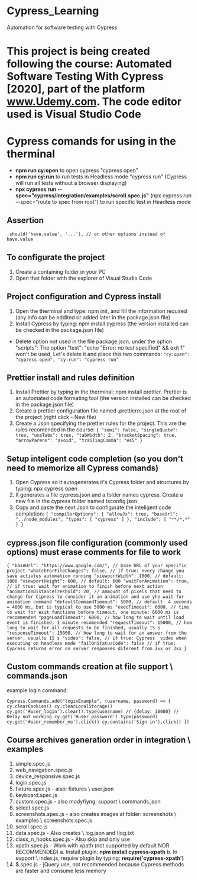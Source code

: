 # Cypress_Learning
Automation for software testing with Cypress


# This project is being created following the course: Automated Software Testing With Cypress [2020], part of the platform www.Udemy.com. The code editor used is Visual Studio Code

# Cypress comands for using in the therminal
- **npm run cy:open** to open cypress "cypress open"
- **npm run cy:run** to run tests in Headless mode "cypress run" (Cypress will run all tests without a browser displaying)
- **npx cypress run --spec="cypress/integration/examples/scroll.spec.js"** (npx cypress run --spec="route to spec from root") to run specific test in Headless mode

## Assertion
`.should('have.value', '...'), // or other options instead of have.value`

## To configurate the project 
1. Create a containing folder in your PC 
2. Open that folder with the explorer of Visual Studio Code

## Project configuration and Cypress install
1. Open the therminal and type: npm init, and fill the information required (any info can be eddited or added later in the package.json file) 
2. Install Cypress by typing: npm install cypress (the version installed can be checked in the package.json file)

- Delete option not used in the file package.json, under the option "scripts": The option "test": "echo "Error: no test specified" && exit 1" won't be used, Let's delete it and place this two commands:
`"cy:open": "cypress open",
"cy:run": "cypress run"`

## Prettier install and rules definition 
1. Install Prettier by typing in the therminal: npm install prettier. Prettier is an automated code formating tool (the version installed can be checked in the package.json file) 
2. Create a prettier configuration file named .prettierrc.json at the root of the project (right click - New file) 
3. Create a Json specifying the prettier rules for the project. This are the rules recomended in the course: 
`{
    "semi": false,
    "singleQuote": true,
    "useTabs": true,
    "tabWidth": 2,
    "bracketSpacing": true,
    "arrowParens": "avoid",
    "trailingComma": "es5"
}`

## Setup inteligent code completion (so you don't need to memorize all Cypress comands) 
1. Open Cypress so it autogenerates it's Cypress folder and structures by typing: npx cypress open 
2. It generates a file cypress.json and a folder names cypress. Create a new file in the cypress folder named tsconfig.json 
3. Copy and paste the next Json to configurate the inteligent code completion: 
`{
    "compilerOptions": {
        "allowJs": true,
        "baseUrl": "../node_modules",
        "types": [
            "cypress"
        ]
    },
    "include": [
        "**/*.*"
    ]
}`

## cypress.json file configuration (commonly used options) must erase comments for file to work
`{
    "baseUrl": "https://www.google.com/", // base URL of your specific project
    "whatchForFileChanges": false, // if true: every change you save activtes automation running
    "viewportWidth": 1000, // default: 1000
    "viewportHeight": 600, // default: 600
    "waitForAnimation": true, // if true: wait for animation to finish before next action
    "animationDistanceTreshold": 20, // ammount of pixels that need to change for Cipress to consider it an animation and use yhe wait for animation command
    "defaultCommandTimeout": 5000, // default: 4 seconds = 4000 ms, but is typical to use 5000 ms
    "execTimeout": 6000, // time to wait for exit functions before timeout, one minute: 6000 ms is recommended
    "pageLoadTimeout": 6000, // how long to wait until load event is finished, 1 minute recomended
    "requestTimeout": 15000, // how long to wait for all requests to be finished, usually 15 s
    "responseTimeout": 15000, // how long to wait for an answer from the server, usuallu 15 s
    "video": false, // if true: Cypress  video when executing on headless mode
    "failOnStatusCode": false // if true: Cypress returns error on server responses diferent from 2xx or 3xx
}`

## Custom commands creation at file support \ commands.json
example login command:

`Cypress.Commands.add("loginExample", (username, password) => {
    cy.clearCookies()
    cy.clearLocalStorage()
    cy.get('#user_login').clear().type(username) // {delay: 10000} // Delay not working
    cy.get('#user_password').type(password)
    cy.get('#user_remember_me').click()
    cy.contains('Sign in').click()
})`

## Course archives generation order in integration \ examples
 1. simple.spec.js
 2. web_navigation.spec.js
 3. device_responsive.spec.js
 4. login.spec.js
 5. fixture.spec.js - also: fixtures \ user.json
 6. keyboard.spec.js
 7. custom.spec.js - also modyfiyng: support \ commands.json
 8. select.spec.js
 9. screenshots.spec.js - also creates images at folder: screenshots \ examples \ screenshots.spec.js
10. scroll.spec.js
11. data.spec.js - Also creates \ log.json and \log.txt
12. class_n_hooks.spec.js - Also skip and only use
13. xpath.spec.js - Work with xpath (not supported by default NOR RECOMMENDED)
    a. Install plugin: **npm install cypress-xpath**
    b. In support \ index.js, require plugin by typing: **require('cypress-xpath')**
14. $.spec.js - jQuery use, not recommended because Cypress methods are faster and consume less memory
